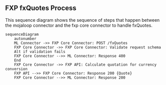 ##  FXP fxQuotes Process

This sequence diagram shows the sequence of steps that happen between the mojaloop connector and the fxp core connector to handle fxQuotes.

```mermaid
sequenceDiagram
    autonumber
    ML Connector ->> FXP Core Connector: POST /fxQuotes
    FXP Core Connector ->> FXP Core Connector: Validate request schema
    Alt if validation fails
    FXP Core Connector -->> ML Connector: Response 400
    End
    FXP Core Connector ->> FXP API: Calculate quotation for currency conversion
    FXP API -->> FXP Core Connector: Response 200 {Quote}
    FXP Core Connector -->> ML Connector: Response 200
```